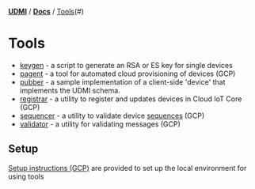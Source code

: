 [**UDMI**](../../) / [**Docs**](../) / [Tools](./)(#)

# Tools

- [keygen](keygen.md) - a script to generate an RSA or ES key for single devices
- [pagent](pagent.md) - a tool for automated cloud provisioning of devices (GCP)
- [pubber](pubber.md) - a sample implementation of a client-side 'device' that implements the UDMI schema.
- [registrar](registrar.md) - a utility to register and updates devices in Cloud IoT Core (GCP)
- [sequencer](sequencer.md) - a utility to validate device [sequences](../specs/sequences/) (GCP)
- [validator](validator.md) - a utility for validating messages (GCP)

## Setup

[Setup instructions (GCP)](setup.md) are provided to set up the local environment for using tools
